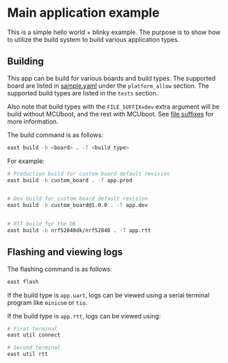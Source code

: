 # Main application example

This is a simple hello world + blinky example. The purpose is to show how to utilize the build
system to build various application types.

## Building

This app can be build for various boards and build types. The supported board are listed in
[sample.yaml](./sample.yaml) under the `platform_allow` section. The supported build types are
listed in the `tests` section.

Also note that build types with the `FILE_SUFFIX=dev` extra argument will be build without MCUboot,
and the rest with MCUboot. See
[file suffixes](https://docs.zephyrproject.org/latest/develop/application/index.html#file-suffixes)
for more information.

The build command is as follows:

```bash
east build -b <board> . -T <build type>
```

For example:

```bash
# Production build for custom board default revision
east build -b custom_board . -T app.prod


# Dev build for custom board default revision
east build -b custom_board@1.0.0 . -T app.dev


# RTT build for the DK
east build -b nrf52840dk/nrf52840 . -T app.rtt
```

## Flashing and viewing logs

The flashing command is as follows:

```bash
east flash
```

If the build type is `app.uart`, logs can be viewed using a serial terminal program like `minicom`
or `tio`.

If the build type is `app.rtt`, logs can be viewed using:

```bash
# First terminal
east util connect

# Second terminal
east util rtt
```

